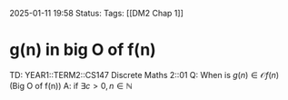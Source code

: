 2025-01-11 19:58
Status: 
Tags: [[DM2 Chap 1]]
# g(n) in big O of f(n)

TD: YEAR1::TERM2::CS147 Discrete Maths 2::01 
Q: When is $g(n) ∈ \mathcal Of(n)$ (Big O of f(n))
A: if $\exists c>0,n \in \mathbb{N}$